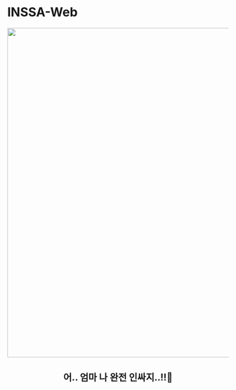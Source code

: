 # INSSA-Web

<div align=center>
    <img width="750" src="시작 페이지시작페이지2.png">
    <h2> 어.. 엄마 나 완전 인싸지..!!🥲 </h2>

